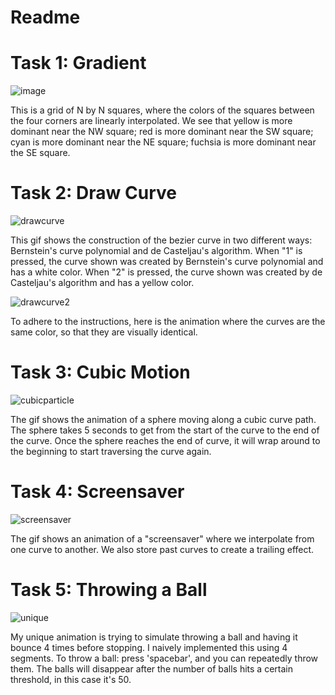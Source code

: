 # Readme

# Task 1: Gradient
![image](https://user-images.githubusercontent.com/72237791/134732843-6e9d7b9b-1ca4-4fff-8fc1-616e2981134d.png)

This is a grid of N by N squares, where the colors of the squares between the four corners are linearly interpolated. We see that yellow is more dominant near the NW square; red is more dominant near the SW square; cyan is more dominant near the NE square; fuchsia is more dominant near the SE square.

# Task 2: Draw Curve
![drawcurve](https://user-images.githubusercontent.com/72237791/134733953-6204b1cb-e0bc-4d63-adbc-73fe2fd8c70e.gif)

This gif shows the construction of the bezier curve in two different ways: Bernstein's curve polynomial and de Casteljau's algorithm. When "1" is pressed, the curve shown was created by Bernstein's curve polynomial and has a white color. When "2" is pressed, the curve shown was created by de Casteljau's algorithm and has a yellow color.

![drawcurve2](https://user-images.githubusercontent.com/72237791/134734795-b3d04adc-b352-4c84-a748-23af36a80b16.gif)

To adhere to the instructions, here is the animation where the curves are the same color, so that they are visually identical.

# Task 3: Cubic Motion

![cubicparticle](https://user-images.githubusercontent.com/72237791/134735712-04b75398-b0ac-426a-9a4d-ce338c53fb04.gif)

The gif shows the animation of a sphere moving along a cubic curve path. The sphere takes 5 seconds to get from the start of the curve to the end of the curve. Once the sphere reaches the end of curve, it will wrap around to the beginning to start traversing the curve again.

# Task 4: Screensaver

![screensaver](https://user-images.githubusercontent.com/72237791/134752521-885253db-c906-4063-b03f-a0dfa0dab84f.gif)

The gif shows an animation of a "screensaver" where we interpolate from one curve to another. We also store past curves to create a trailing effect. 

# Task 5: Throwing a Ball

![unique](https://user-images.githubusercontent.com/72237791/134752702-b40db58a-7d26-4dee-a75c-cc2c7361702f.gif)

My unique animation is trying to simulate throwing a ball and having it bounce 4 times before stopping. I naively implemented this using 4 segments. To throw a ball: press 'spacebar', and you can repeatedly throw them. The balls will disappear after the number of balls hits a certain threshold, in this case it's 50.
